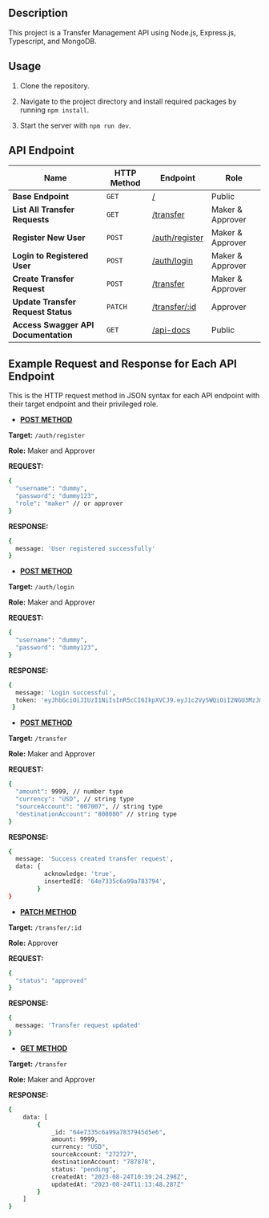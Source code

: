 ## Description

This project is a Transfer Management API using Node.js, Express.js, Typescript, and MongoDB.

## Usage

1. Clone the repository.


2. Navigate to the project directory and install required packages by running `npm install`.


3. Start the server with `npm run dev`.

## API Endpoint

| Name                                 | HTTP Method | Endpoint                                                                                             | Role             |
|--------------------------------------|-------------|------------------------------------------------------------------------------------------------------|------------------|
| **Base Endpoint**                    | `GET`       | [/](https://week-10-fahriwps-production.up.railway.app/)                                             | Public           |
| **List All Transfer Requests**       | `GET`       | [/transfer](https://week-10-fahriwps-production.up.railway.app/transfer)                             | Maker & Approver |
| **Register New User**                | `POST`      | [/auth/register](https://week-10-fahriwps-production.up.railway.app/auth/register)                   | Maker & Approver |
| **Login to Registered User**         | `POST`      | [/auth/login](https://week-10-fahriwps-production.up.railway.app/auth/login)                         | Maker & Approver |
| **Create Transfer Request**          | `POST`      | [/transfer](https://week-10-fahriwps-production.up.railway.app/auth/transfer)                        | Maker & Approver |
| **Update Transfer Request Status**   | `PATCH`     | [/transfer/:id](https://week-10-fahriwps-production.up.railway.app/transfer/64e7335c6a99a7837945d5e6) | Approver         |
| **Access Swagger API Documentation** | `GET` | [/api-docs](https://week-10-fahriwps-production.up.railway.app/api-docs/)| Public           |

## Example Request and Response for Each API Endpoint

This is the HTTP request method in JSON syntax for each API endpoint with their target endpoint and their privileged role.


- <b><u>POST METHOD</u></b>

<b>Target:</b> ```/auth/register```

<b>Role:</b> Maker and Approver

<b>REQUEST:</b>
```bash
{
  "username": "dummy",
  "password": "dummy123",
  "role": "maker" // or approver
}
```
<b>RESPONSE:</b>
```bash
{ 
  message: 'User registered successfully' 
}
```

- <b><u>POST METHOD</u></b>

<b>Target:</b> ```/auth/login```

<b>Role:</b> Maker and Approver

<b>REQUEST:</b>
```bash
{
  "username": "dummy",
  "password": "dummy123",
}
```

<b>RESPONSE:</b>
```bash
{ 
  message: 'Login successful', 
  token: 'eyJhbGciOiJIUzI1NiIsInR5cCI6IkpXVCJ9.eyJ1c2VySWQiOiI2NGU3MzJmNjZhOTlhNzgzNzk0NWQ1ZTMiLCJyb2xlIjoiYXBwcm9'
 }
```

- <b><u>POST METHOD</u></b>

<b>Target:</b> ```/transfer```

<b>Role:</b> Maker and Approver

<b>REQUEST:</b>
```bash
{
  "amount": 9999, // number type
  "currency": "USD", // string type
  "sourceAccount": "007007", // string type
  "destinationAccount": "808080" // string type
}
```

<b>RESPONSE:</b>
```bash
{ 
  message: 'Success created transfer request',
  data: { 
          acknowledge: 'true',
          insertedId: '64e7335c6a99a783794',
        }
}
```

- <b><u>PATCH METHOD</u></b>

<b>Target:</b> ```/transfer/:id```

<b>Role:</b> Approver

<b>REQUEST:</b>
```bash
{
  "status": "approved"
}
```

<b>RESPONSE:</b>
```bash
{ 
  message: 'Transfer request updated'
}
```

- <b><u>GET METHOD</u></b>

<b>Target:</b> ```/transfer```

<b>Role:</b> Maker and Approver

<b>RESPONSE:</b>
```bash
{
    data: [
        {
            _id: "64e7335c6a99a7837945d5e6",
            amount: 9999,
            currency: "USD",
            sourceAccount: "272727",
            destinationAccount: "787878",
            status: "pending",
            createdAt: "2023-08-24T10:39:24.298Z",
            updatedAt: "2023-08-24T11:13:48.287Z"
        }
    ]
}
```